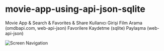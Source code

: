# movie-app-using-api-json-sqlite
Movie App &amp; Search &amp; Favorites &amp; Share
Kullanıcı Girişi
Film Arama (omdbapi.com, web-api-json)
Favorilere Kaydetme (sqlite)
Paylaşma (web-api-json)

![Screen Navigation](https://github.com/sinandonmez/movie-app-using-api-json-sqlite/blob/master/screens.png?raw=true)
